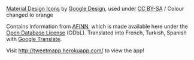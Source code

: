 [Material Design Icons](https://github.com/google/material-design-icons/releases/tag/1.0.0) by [Google Design](http://www.google.com/design/), used under [CC BY-SA](http://creativecommons.org/licenses/by-sa/4.0/) / Colour changed to orange

Contains information from [AFINN](http://neuro.imm.dtu.dk/wiki/AFINN), which is made available here under the [Open Database License](http://opendatacommons.org/licenses/odbl/1.0/) (ODbL). Translated into French, Turkish, Spanish with [Google Translate](http://translate.google.com/).

Visit http://tweetmapp.herokuapp.com/ to view the app!
